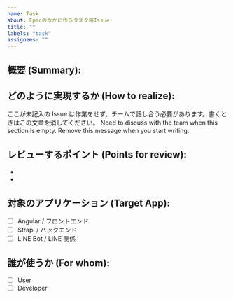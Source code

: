 ```yaml
---
name: Task
about: Epicのなかに作るタスク用Issue
title: ""
labels: "task"
assignees: ""
---
```


<!--
**姿勢 Attitude**
- より**具体的**に、明示する。Explain the issue **concretely**.
- **否定的**な言葉を使わなくても説明はできる。Explain the issue without **negative** sentence.
- 情報に**URL**があるならば書く。Write **URL** which indicates the information.
- 説明するよりも、**図示する**。**Image** is better than text.
-->

## 概要 (Summary):

## どのように実現するか (How to realize):

<!-- 具体的な実装方針を書く。ゴールまでの手段は受け取る人によって異なります。 -->
<!-- Write down how to realize this function concretely. The way to reach the goal depends on the person. -->

ここが未記入の Issue は作業をせず、チームで話し合う必要があります。書くときはこの文章を消してください。
Need to discuss with the team when this section is empty. Remove this message when you start writing.

## レビューするポイント (Points for review):

<!-- テストケースを箇条書きで。 -->
<!-- List down test cases for this PR. -->

-
-

## 対象のアプリケーション (Target App):

- [ ] Angular / フロントエンド
- [ ] Strapi / バックエンド
- [ ] LINE Bot / LINE 関係

## 誰が使うか (For whom):

- [ ] User
- [ ] Developer
